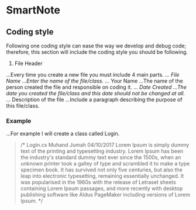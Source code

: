 # SmartNote
## Coding style
Following one coding style can ease the way we develop and debug code; therefore, this section will include the coding style you should be following.
1. File Header

...Every time you create a new file you must include 4 main parts.
..*. File Name
...Enter the name of the file/class.
..*. Your Name
...The name of the person created the file and responsible on coding it.
..*. Date Created
...The date you created the file/class and this date should not be changed at all.
..*. Description of the file
...Include a paragraph describing the purpose of this file/class.
### Example
...For example I will create a class called Login.
> /*
>						  Login.cs
>						Muhand Jumah
>						 04/10/2017
> Lorem Ipsum is simply dummy text of the printing and typesetting industry. Lorem Ipsum has been the industry's standard dummy text ever since the 1500s, when an unknown printer took a galley of type and scrambled it to make a type specimen book. It has survived not only five centuries, but also the leap into electronic typesetting, remaining essentially unchanged. It was popularised in the 1960s with the release of Letraset sheets containing Lorem Ipsum passages, and more recently with desktop publishing software like Aldus PageMaker including versions of Lorem Ipsum.
> */